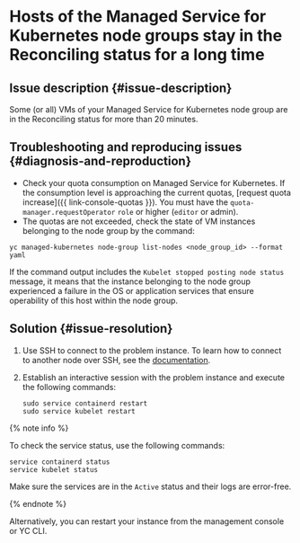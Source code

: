 # Hosts of the Managed Service for Kubernetes node groups stay in the Reconciling status for a long time

## Issue description {#issue-description}

Some (or all) VMs of your Managed Service for Kubernetes node group are in the Reconciling status for more than 20 minutes.

## Troubleshooting and reproducing issues {#diagnosis-and-reproduction}

* Check your quota consumption on Managed Service for Kubernetes. If the consumption level is approaching the current quotas, [request quota increase]({{ link-console-quotas }}). You must have the `quota-manager.requestOperator` `role` or higher (`editor` or admin).
* The quotas are not exceeded, check the state of VM instances belonging to the node group by the command:

```
yc managed-kubernetes node-group list-nodes <node_group_id> --format yaml
```

If the command output includes the `Kubelet stopped posting node status` message, it means that the instance belonging to the node group experienced a failure in the OS or application services that ensure operability of this host within the node group.

## Solution {#issue-resolution}

1. Use SSH to connect to the problem instance.
   To learn how to connect to another node over SSH, see the [documentation](https://cloud.yandex.ru/docs/managed-kubernetes/operations/node-connect-ssh).

2. Establish an interactive session with the problem instance and execute the following commands:

   ```
   sudo service containerd restart
   sudo service kubelet restart
   ```

{% note info %}

To check the service status, use the following commands:

```
service containerd status
service kubelet status
```

Make sure the services are in the `Active` status and their logs are error-free.

{% endnote %}

Alternatively, you can restart your instance from the management console or YC CLI.